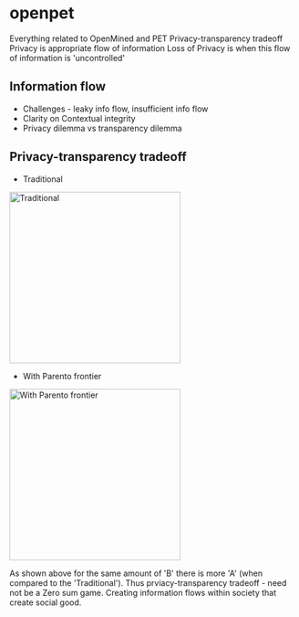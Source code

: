 # openpet
Everything related to OpenMined and PET
Privacy-transparency tradeoff
Privacy is appropriate flow of information
Loss of Privacy is when this flow of information is 'uncontrolled'

## Information flow
- Challenges - leaky info flow, insufficient info flow
- Clarity on Contextual integrity
- Privacy dilemma vs transparency dilemma

## Privacy-transparency  tradeoff
- Traditional 
<img src="https://deeplearning.berlin/images/images/articles/2021-01-05-openmined-pt1/privacy-transparency-pareto-tradeoff.png" alt="Traditional" width="300"/>

- With Parento frontier 
<img src="https://deeplearning.berlin/images/images/articles/2021-01-05-openmined-pt1/moving-the-privacy-transparency-pareto-tradeoff.png" alt="With Parento frontier" width="300"/>

As shown above for the same amount of 'B' there is more 'A' (when compared to the 'Traditional'). Thus prviacy-transparency tradeoff - need not be a Zero sum game. Creating information flows within society that create social good.
